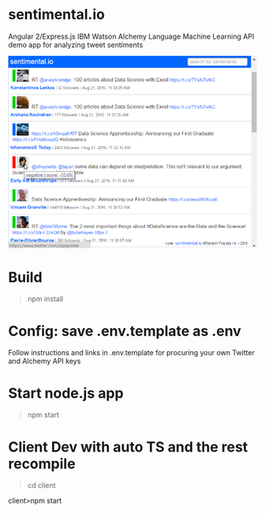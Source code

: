 # sentimental.io
Angular 2/Express.js IBM Watson Alchemy Language Machine Learning API demo app for analyzing tweet sentiments

![Alt text](https://github.com/RandomFractals/sentimental.io/blob/master/screens/SentimentIOV2.png?raw=true 
 "Sentimental.io Veiw Screenshot")

# Build

>npm install 

# Config: save .env.template as .env

Follow instructions and links in .env.template for procuring your own Twitter and Alchemy API keys

# Start node.js app

>npm start

# Client Dev with auto TS and the rest recompile

>cd client

client>npm start